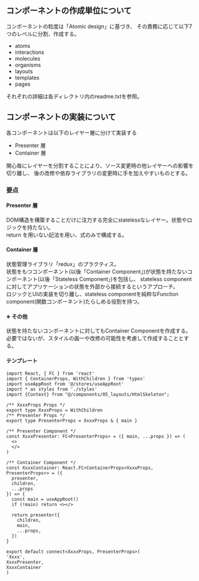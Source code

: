 ## コンポーネントの作成単位について

コンポーネントの粒度は「Atomic design」に基づき、
その責務に応じて以下7つのレベルに分割、作成する。
- atoms
- interactions
- molecules
- organisms
- layouts
- templates
- pages

それぞれの詳細は各ディレクトリ内のreadme.txtを参照。

## コンポーネントの実装について

各コンポーネントは以下のレイヤー層に分けて実装する
- Presenter 層
- Container 層

関心毎にレイヤーを分割することにより、ソース変更時の他レイヤーへの影響を切り離し、
後の改修や依存ライブラリの変更時に手を加えやすいものとする。

### 要点
#### Presenter 層
 DOM構造を構築することだけに注力する完全にstatelessなレイヤー。状態やロジックを持たない。<br/>
 return を用いない記法を用い、式のみで構成する。

#### Container 層
 状態管理ライブラリ「redux」のプラクティス。<br/>
 状態をもつコンポーネント(以後「Container Component」)が状態を持たないコンポーネント(以後「Stateless Component」)を包括し、
 stateless componentに対してアプリケーションの状態を外部から接続するというアプローチ。<br/>
 ロジックとUIの実装を切り離し、stateless componentを純粋なFunction component(関数コンポーネント)たらしめる役割を持つ。

#### ※ その他
 状態を持たないコンポーネントに対してもContainer Componentを作成する。<br/>
 必要ではないが、スタイルの画一や改修の可能性を考慮して作成することとする。


#### テンプレート
```
import React, { FC } from 'react'
import { ContainerProps, WithChildren } from 'types'
import useAppRoot from '@/stores/useAppRoot'
import * as styles from './styles'
import {Context} from "@/components/05_layouts/HtmlSkeleton";

/** XxxxProps Props */
export type XxxxProps = WithChildren
/** Presenter Props */
export type PresenterProps = XxxxProps & { main }

/** Presenter Component */
const XxxxPresenter: FC<PresenterProps> = ({ main, ...props }) => (
  <>
  </>
)

/** Container Component */
const XxxxContainer: React.FC<ContainerProps<XxxxProps, PresenterProps>> = ({
  presenter,
  children,
  ...props
}) => {
  const main = useAppRoot()
  if (!main) return <></>
  
  return presenter({
    children,
    main,
    ...props,
  })
}

export default connect<XxxxProps, PresenterProps>(
'Xxxx',
XxxxPresenter,
XxxxContainer
)
```
